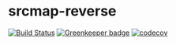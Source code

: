 # srcmap-reverse

[![Build Status](https://travis-ci.org/intel-hpdd/srcmap-reverse.svg?branch=master)](https://travis-ci.org/intel-hpdd/srcmap-reverse)
[![Greenkeeper badge](https://badges.greenkeeper.io/intel-hpdd/srcmap-reverse.svg)](https://greenkeeper.io/)
[![codecov](https://codecov.io/gh/intel-hpdd/srcmap-reverse/branch/master/graph/badge.svg)](https://codecov.io/gh/intel-hpdd/srcmap-reverse)
